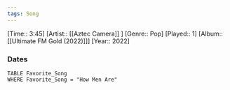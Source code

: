 ```yaml
---
tags: Song  
---
```

[Time:: 3:45]
[Artist:: [[Aztec Camera]] ]
[Genre:: Pop]
[Played:: 1]
[Album:: [[Ultimate FM Gold (2022)]]]
[Year:: 2022]
### Dates
````dataview
TABLE Favorite_Song
WHERE Favorite_Song = "How Men Are"
````
